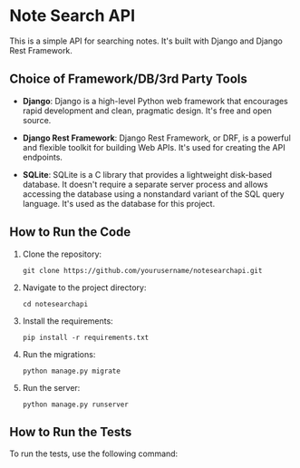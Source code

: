 # Note Search API

This is a simple API for searching notes. It's built with Django and Django Rest Framework.

## Choice of Framework/DB/3rd Party Tools

- **Django**: Django is a high-level Python web framework that encourages rapid development and clean, pragmatic design. It's free and open source.

- **Django Rest Framework**: Django Rest Framework, or DRF, is a powerful and flexible toolkit for building Web APIs. It's used for creating the API endpoints.

- **SQLite**: SQLite is a C library that provides a lightweight disk-based database. It doesn't require a separate server process and allows accessing the database using a nonstandard variant of the SQL query language. It's used as the database for this project.

## How to Run the Code

1. Clone the repository:
    ```
    git clone https://github.com/yourusername/notesearchapi.git
    ```

2. Navigate to the project directory:
    ```
    cd notesearchapi
    ```

3. Install the requirements:
    ```
    pip install -r requirements.txt
    ```

4. Run the migrations:
    ```
    python manage.py migrate
    ```

5. Run the server:
    ```
    python manage.py runserver
    ```

## How to Run the Tests

To run the tests, use the following command:
